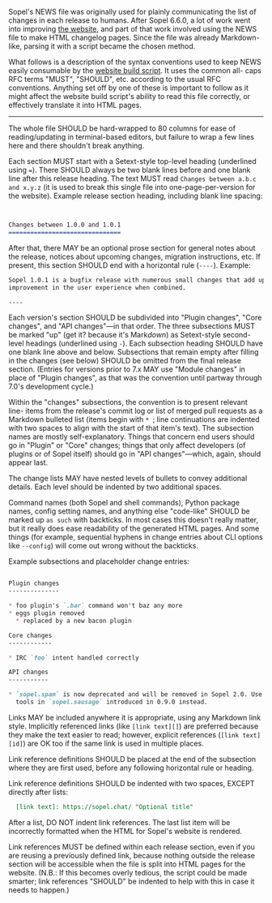 Sopel's NEWS file was originally used for plainly communicating the list of
changes in each release to humans. After Sopel 6.6.0, a lot of work went into
improving [the website](https://sopel.chat/), and part of that work involved
using the NEWS file to make HTML changelog pages. Since the file was already
Markdown-like, parsing it with a script became the chosen method.

What follows is a description of the syntax conventions used to keep NEWS
easily consumable by the [website build script][dvs]. It uses the common all-
caps RFC terms "MUST", "SHOULD", etc. according to the usual RFC conventions.
Anything set off by one of these is important to follow as it might affect the
website build script's ability to read this file correctly, or effectively
translate it into HTML pages.

  [dvs]: https://github.com/sopel-irc/sopel.chat/blob/master/document_versions.py

----

The whole file SHOULD be hard-wrapped to 80 columns for ease of reading/updating
in terminal-based editors, but failure to wrap a few lines here and there
shouldn't break anything.

Each section MUST start with a Setext-style top-level heading (underlined using
`=`). There SHOULD always be two blank lines before and one blank line after
this release heading. The text MUST read `Changes between a.b.c and x.y.z` (it
is used to break this single file into one-page-per-version for the website).
Example release section heading, including blank line spacing:

```Markdown


Changes between 1.0.0 and 1.0.1
===============================

```

After that, there MAY be an optional prose section for general notes about the
release, notices about upcoming changes, migration instructions, etc. If
present, this section SHOULD end with a horizontal rule (`----`). Example:

```Markdown
Sopel 1.0.1 is a bugfix release with numerous small changes that add up to a big
improvement in the user experience when combined.

----

```

Each version's section SHOULD be subdivided into "Plugin changes", "Core
changes", and "API changes"—in that order. The three subsections MUST be marked
"up" (get it? because it's Mark*down*) as Setext-style second-level headings
(underlined using `-`). Each subsection heading SHOULD have one blank line
above and below. Subsections that remain empty after filling in the changes
(see below) SHOULD be omitted from the final release section. (Entries for
versions prior to 7.x MAY use "Module changes" in place of "Plugin changes", as
that was the convention until partway through 7.0's development cycle.)

Within the "changes" subsections, the convention is to present relevant line-
items from the release's commit log or list of merged pull requests as a
Markdown bulleted list (items begin with `* `; line continuations are indented
with two spaces to align with the start of that item's text). The subsection
names are mostly self-explanatory. Things that concern end users should go in
"Plugin" or "Core" changes; things that only affect developers (of plugins or of
Sopel itself) should go in "API changes"—which, again, should appear last.

The change lists MAY have nested levels of bullets to convey additional details.
Each level should be indented by two additional spaces.

Command names (both Sopel and shell commands), Python package names, config
setting names, and anything else "code-like" SHOULD be marked up `as such` with
backticks. In most cases this doesn't really matter, but it really does ease
readability of the generated HTML pages. And some things (for example,
sequential hyphens in change entries about CLI options like `--config`) will
come out wrong without the backticks.

Example subsections and placeholder change entries:

```Markdown

Plugin changes
--------------

* foo plugin's `.bar` command won't baz any more
* eggs plugin removed
  * replaced by a new bacon plugin

Core changes
------------

* IRC `foo` intent handled correctly

API changes
-----------

* `sopel.spam` is now deprecated and will be removed in Sopel 2.0. Use the new
  tools in `sopel.sausage` introduced in 0.9.0 instead.

```

Links MAY be included anywhere it is appropriate, using any Markdown link style.
Implicitly referenced links (like `[link text][]`) are preferred because they
make the text easier to read; however, explicit references (`[link text][id]`)
are OK too if the same link is used in multiple places.

Link reference definitions SHOULD be placed at the end of the subsection where
they are first used, before any following horizontal rule or heading.

Link reference definitions SHOULD be indented with two spaces, EXCEPT directly
after lists:

```Markdown
  [link text]: https://sopel.chat/ "Optional title"
```

After a list, DO NOT indent link references. The last list item will be
incorrectly formatted when the HTML for Sopel's website is rendered.

Link references MUST be defined within each release section, even if you are
reusing a previously defined link, because nothing outside the release section
will be accessible when the file is split into HTML pages for the website.
(N.B.: If this becomes overly tedious, the script could be made smarter; link
references "SHOULD" be indented to help with this in case it needs to happen.)
